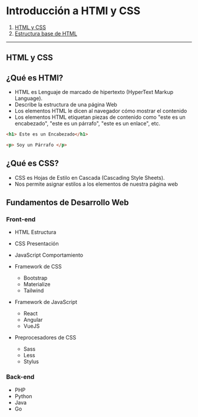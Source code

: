 # Introducción a HTMl y CSS 

1. [HTML y CSS](#html-css)
2. [Estructura base de HTML]()

---
## HTML y CSS

## ¿Qué es HTMl?

- HTML es Lenguaje de marcado de hipertexto (HyperText Markup Language). 
- Describe la estructura de una página Web
- Los elementos HTML le dicen al navegador cómo mostrar el contenido
- Los elementos HTML etiquetan piezas de contenido como "este es un encabezado", "este es un párrafo", "este es un enlace", etc.

~~~html
<h1> Este es un Encabezado</h1>

<p> Soy un Párrafo </p>

~~~

## ¿Qué es CSS?

- CSS es Hojas de Estilo en Cascada (Cascading Style Sheets). 
- Nos permite asignar estilos a los elementos de nuestra página web


## Fundamentos de Desarrollo Web
### Front-end 
- HTML Estructura 
- CSS Presentación  
- JavaScript Comportamiento 

- Framework de CSS
    - Bootstrap 
    - Materialize 
    - Tailwind
- Framework de JavaScript
    - React 
    - Angular 
    - VueJS
- Preprocesadores de CSS 
    - Sass
    - Less
    - Stylus

### Back-end
- PHP 
- Python 
- Java 
- Go